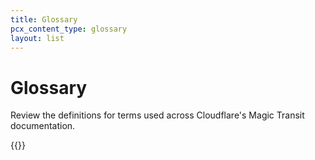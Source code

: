 ```yaml
---
title: Glossary
pcx_content_type: glossary
layout: list
---
```


# Glossary

Review the definitions for terms used across Cloudflare's Magic Transit documentation.

{{<glossary product="Magic Transit">}}